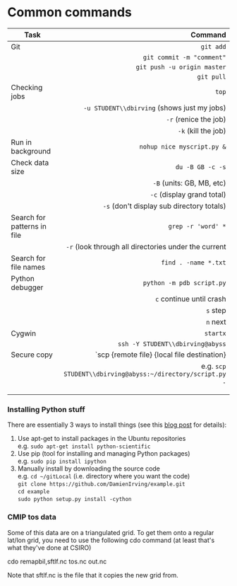 # Common commands

| Task   | Command    |
| ------ | ------:    |
|  Git   | `git add` |
|        | `git commit -m "comment"` |
|        | `git push -u origin master` | 
|        | `git pull` |
| Checking jobs | `top` |
|               | `-u STUDENT\\dbirving` (shows just my jobs) |
|               | `-r` (renice the job) |
|               | `-k` (kill the job) |
| Run in background | `nohup nice myscript.py &` |
| Check data size | `du -B GB -c -s` |
|                 | `-B` (units: GB, MB, etc) |
|                 | `-c` (display grand total) |
|                 | `-s` (don't display sub directory totals) |
| Search for patterns in file | `grep -r 'word' *` |
|                             | `-r` (look through all directories under the current |
| Search for file names | `find . -name *.txt` |
| Python debugger | `python -m pdb script.py` |
|                 | `c` continue until crash |
|                 | `s` step |
|                 | `n` next | 
| Cygwin          | `startx` |
|                 | `ssh -Y STUDENT\\dbirving@abyss` |
| Secure copy     | `scp {remote file} {local file destination} |
|                 | e.g. `scp STUDENT\\dbirving@abyss:~/directory/script.py .` |
| | |
| | |
| | |      

### Installing Python stuff

There are essentially 3 ways to install things (see this [blog post](https://livesoncoffee.wordpress.com/2012/10/09/python-setup/) for details):

1. Use apt-get to install packages in the Ubuntu repositories  
   e.g. `sudo apt-get install python-scientific`
2. Use pip (tool for installing and managing Python packages)  
   e.g. `sudo pip install ipython`
3. Manually install by downloading the source code  
   e.g. `cd ~/gitLocal` (i.e. directory where you want the code)  
   `git clone https://github.com/DamienIrving/example.git`  
   `cd example`  
   `sudo python setup.py install -cython`  


### CMIP tos data

Some of this data are on a triangulated grid. To get them onto a regular lat/lon grid, you need to use the following cdo command (at least that's what they've done at CSIRO)

cdo remapbil,sftlf.nc tos.nc out.nc

Note that sftlf.nc is the file that it copies the new grid from.
